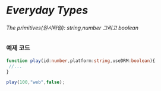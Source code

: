 # *Everyday Types*
###### The primitives(원시타입): string,number 그리고 boolean

### 예제 코드
```typescript
function play(id:number,platform:string,useDRM:boolean){
 //...
}

play(100,"web",false);
```
